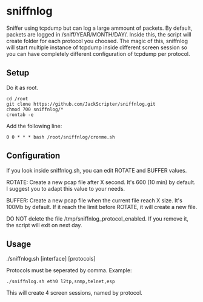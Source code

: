 # sniffnlog
Sniffer using tcpdump but can log a large ammount of packets. By default, packets are logged in /sniff/YEAR/MONTH/DAY/. Inside this, the script will create folder for each protocol you choosed. The magic of this, sniffnlog will start multiple instance of tcpdump inside different screen session so you can have completely different configuration of tcpdump per protocol.

Setup
--
Do it as root.
```
cd /root
git clone https://github.com/JackScripter/sniffnlog.git
chmod 700 sniffnlog/*
crontab -e
```
Add the following line:
```
0 0 * * * bash /root/sniffnlog/cronme.sh
```

Configuration
--
If you look inside sniffnlog.sh, you can edit ROTATE and BUFFER values.

ROTATE: Create a new pcap file after X second. It's 600 (10 min) by default. I suggest you to adapt this value to your needs.

BUFFER: Create a new pcap file when the current file reach X size. It's 100Mb by default. If it reach the limit before ROTATE, it will create a new file.

DO NOT delete the file /tmp/sniffnlog_protocol_enabled. If you remove it, the script will exit on next day.

Usage
--
./sniffnlog.sh [interface] [protocols]

Protocols must be seperated by comma. Example:
```
./sniffnlog.sh eth0 l2tp,snmp,telnet,esp
```
This will create 4 screen sessions, named by protocol.
